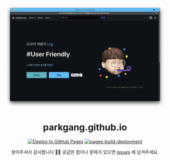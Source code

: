 <p align="center">
  <img src="./landing-page.png" alt="landing-page" />
  <h1 align="center">
    parkgang.github.io
  </h1>
</p>
<div align="center">

[![Deploy to GitHub Pages](https://github.com/parkgang/blog/actions/workflows/deploy.yml/badge.svg)](https://github.com/parkgang/blog/actions/workflows/deploy.yml)
[![pages-build-deployment](https://github.com/parkgang/parkgang.github.io/actions/workflows/pages/pages-build-deployment/badge.svg)](https://github.com/parkgang/parkgang.github.io/actions/workflows/pages/pages-build-deployment)

찾아주셔서 감사합니다 🙇‍♂️ 궁금한 점이나 문제가 있으면 [issues](/issues) 에 남겨주세요.

</div>
